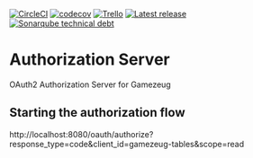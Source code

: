 [![CircleCI](https://img.shields.io/circleci/project/github/gamezeug/auth-server.svg)](https://circleci.com/gh/gamezeug/workflows/auth-server/tree/master)
[![codecov](https://codecov.io/gh/ArtunSubasi/gamezeug-auth-server/branch/master/graph/badge.svg)](https://codecov.io/gh/ArtunSubasi/gamezeug-auth-server)
[![Trello](https://img.shields.io/badge/Trello-public-brightgreen.svg)](https://trello.com/b/xavV1IPz/gamezeug)
[![Latest release](https://img.shields.io/github/tag/ArtunSubasi/gamezeug-auth-server.svg?label=Latest%20Release)](https://github.com/ArtunSubasi/gamezeug-auth-server/releases/latest)
[![Sonarqube technical debt](https://sonarcloud.io/api/project_badges/measure?project=ArtunSubasi_gamezeug-auth-server&metric=sqale_index)](https://sonarcloud.io/dashboard?id=ArtunSubasi_gamezeug-auth-server)

# Authorization Server
OAuth2 Authorization Server for Gamezeug

## Starting the authorization flow
http://localhost:8080/oauth/authorize?response_type=code&client_id=gamezeug-tables&scope=read



